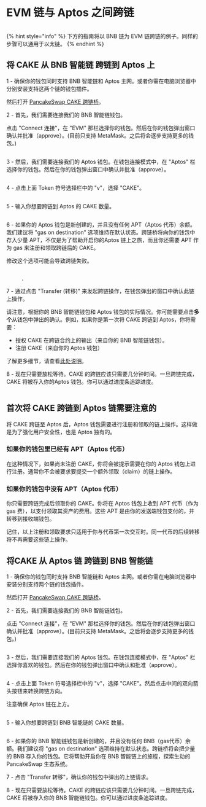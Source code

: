 # EVM 链与 Aptos 之间跨链

<figure><img src="../.gitbook/assets/image (2) (3) (1).png" alt=""><figcaption></figcaption></figure>

{% hint style="info" %}
下方的指南将以 BNB 链为 EVM 链跨链的例子。同样的步骤可以通用于以太链。
{% endhint %}

## 将 CAKE 从 BNB 智能链 跨链到 Aptos 上

1 - 确保你的钱包同时支持 BNB 智能链和 Aptos 主网。或者你需在电脑浏览器中分别安装支持这两个链的钱包插件。

然后打开 [PancakeSwap CAKE 跨链桥](https://bridge.pancakeswap.finance/)。

2 - 首先，我们需要连接我们的 BNB 智能链钱包。

点击 "Connect 连接"，在 "EVM" 那栏选择你的钱包。然后在你的钱包弹出窗口确认并批准（approve）。(目前只支持 MetaMask。之后将会逐步支持更多的钱包。)

<figure><img src="../.gitbook/assets/bridging-wallet-connect-modal.png" alt=""><figcaption></figcaption></figure>

3 - 然后，我们需要连接我们的 Aptos 钱包。在钱包连接模式中，在 "Aptos" 栏选择你的钱包。然后在你的钱包弹出窗口中确认并批准（approve）。

<figure><img src="../.gitbook/assets/跨链 1.png" alt=""><figcaption></figcaption></figure>

4 - 点击上面 Token 符号选择栏中的 "v"，选择 "CAKE"。

<figure><img src="../.gitbook/assets/跨链 2.png" alt=""><figcaption></figcaption></figure>

5 - 输入你想要跨链到 Aptos 的 CAKE 数量。

<figure><img src="../.gitbook/assets/跨链 3.png" alt=""><figcaption></figcaption></figure>

6 - 如果你的 Aptos 钱包是新创建的，并且没有任何 APT（Aptos 代币）余额。我们建议将 "gas on destination" 选项维持在默认状态。跨链桥将向你的钱包中存入少量 APT，不仅是为了帮助开启你的Aptos 链上之旅，而且你还需要 APT 作为 gas 来注册和领取跨链后的 CAKE。

修改这个选项可能会导致跨链失败。

<figure><img src="../.gitbook/assets/跨链 4.png" alt=""><figcaption><p>.</p></figcaption></figure>

7 - 通过点击 "Transfer (转移)" 来发起跨链操作，在钱包弹出的窗口中确认此链上操作。

请注意，根据你的 BNB 智能链钱包和 Aptos 钱包的实际情况。你可能需要点击**多个**从钱包中弹出的确认。例如，如果你是第一次将 CAKE 跨链到 Aptos，你将需要：

* 授权 CAKE 在跨链合约上的输出（来自你的 BNB 智能链钱包）。&#x20;
* 注册 CAKE（来自你的 Aptos 钱包）&#x20;

了解更多细节，请查看[此处说明](<cake-kua-lian-zhi-nan (1).md#shou-ci-jiang-cake-kua-lian-dao-aptos-lian-xu-yao-zhu-yi-de>)。

8 - 现在只需要放松等待。CAKE 的跨链应该只需要几分钟时间。一旦跨链完成，CAKE 将被存入你的Aptos 钱包。你可以通过进度条追踪进度。

<figure><img src="../.gitbook/assets/跨链 5.png" alt=""><figcaption></figcaption></figure>

## 首次将 CAKE 跨链到 Aptos 链需要注意的

将 CAKE 跨链至 Aptos 后，Aptos 钱包需要进行注册和领取的链上操作。这样做是为了强化用户安全性，也是 Aptos 独有的。&#x20;

### 如果你的钱包里已经有 APT（Aptos 代币）&#x20;

在这种情况下，如果尚未注册 CAKE，你将会被提示需要在你的 Aptos 钱包上进行注册。通常你不会被要求要提交一个额外领取（claim）的链上操作。

### 如果你的钱包中没有 APT（Aptos 代币）&#x20;

你只需要跨链完成后领取你的 CAKE。你将在 Aptos 钱包上收到 APT 代币（作为 gas 费），以支付领取其资产的费用。这些 APT 是由你的发送端钱包支付的，并转移到接收端钱包。&#x20;

记住，以上注册和领取要求只适用于你与代币第一次交互时。同一代币的后续转移将不再需要这些链上操作。

## 将CAKE 从 Aptos 链 跨链到 BNB 智能链

1 - 确保你的钱包同时支持 BNB 智能链和 Aptos 主网。或者你需在电脑浏览器中安装分别支持两个链的钱包插件。

然后打开 [PancakeSwap CAKE 跨链桥](https://bridge.pancakeswap.finance/)。

2 - 首先，我们需要连接我们的 BNB 智能链钱包。

点击 "Connect 连接"，在 "EVM" 那栏选择你的钱包。然后在你的钱包弹出窗口确认并批准（approve）。(目前只支持 MetaMask。之后将会逐步支持更多的钱包。)

<figure><img src="../.gitbook/assets/bridging-wallet-connect-modal.png" alt=""><figcaption></figcaption></figure>

3 - 然后，我们需要连接我们的 Aptos 钱包。在钱包连接模式中，在 "Aptos" 栏选择你喜欢的钱包。然后在你的钱包弹出窗口中确认和批准（approve）。

<figure><img src="../.gitbook/assets/aptos -bsc 2.png" alt=""><figcaption></figcaption></figure>

4 - 点击上面 Token 符号选择栏中的 "v"，选择 "CAKE"。然后点击中间的双向箭头按钮来转换跨链方向。

注意确保 Aptos 链在上方。

<figure><img src="../.gitbook/assets/aptos -bsc 3.png" alt=""><figcaption></figcaption></figure>

5 - 输入你想要跨链到 BNB 智能链的 CAKE 数量。

<figure><img src="../.gitbook/assets/aptos -bsc 4.png" alt=""><figcaption></figcaption></figure>

6 - 如果你的 BNB 智能链钱包是新创建的，并且没有任何 BNB（gas代币）余额。我们建议将 "gas on destination" 选项维持在默认状态。跨链桥将会把少量的 BNB 存入你的钱包。它将帮助开启你在 BNB 智能链上的旅程，探索生动的 PancakeSwap 生态系统。

7 - 点击 "Transfer 转移"，确认你的钱包中弹出的上链请求。

8 - 现在只需要放松等待。CAKE 的跨链应该只需要几分钟时间。一旦跨链完成，CAKE 将被存入你的 BNB 智能链钱包。你可以通过进度条追踪进度。
